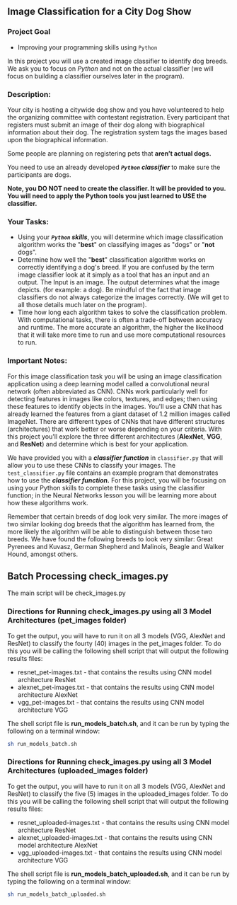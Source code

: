 ## Image Classification for a City Dog Show
### Project Goal
- Improving your programming skills using ```Python```

In this project you will use a created image classifier to identify dog breeds. We ask you to focus on _Python_ and not on the actual classifier (we will focus on building a classifier ourselves later in the program).

### Description:
Your city is hosting a citywide dog show and you have volunteered to help the organizing committee with contestant registration. Every participant that registers must submit an image of their dog along with biographical information about their dog. The registration system tags the images based upon the biographical information.

Some people are planning on registering pets that **aren’t actual dogs.**

You need to use an already developed **_```Python``` classifier_** to make sure the participants are dogs.

**Note, you DO NOT need to create the classifier. It will be provided to you. You will need to apply the Python tools you just learned to USE the classifier.**

### Your Tasks:
- Using your **_```Python``` skills_**, you will determine which image classification algorithm works the "**best**" on classifying images as "dogs" or "**not** dogs".
- Determine how well the "**best**" classification algorithm works on correctly identifying a dog's breed.
If you are confused by the term image classifier look at it simply as a tool that has an input and an output. The Input is an image. The output determines what the image depicts. (for example: a dog). Be mindful of the fact that image classifiers do not always categorize the images correctly. (We will get to all those details much later on the program).
- Time how long each algorithm takes to solve the classification problem. With computational tasks, there is often a trade-off between accuracy and runtime. The more accurate an algorithm, the higher the likelihood that it will take more time to run and use more computational resources to run.

### Important Notes:
For this image classification task you will be using an image classification application using a deep learning model called a convolutional neural network (often abbreviated as CNN). CNNs work particularly well for detecting features in images like colors, textures, and edges; then using these features to identify objects in the images. You'll use a CNN that has already learned the features from a giant dataset of 1.2 million images called ImageNet. There are different types of CNNs that have different structures (architectures) that work better or worse depending on your criteria. With this project you'll explore the three different architectures (**AlexNet**, **VGG**, and **ResNet**) and determine which is best for your application.

We have provided you with a **_classifier function_** in ```classifier.py``` that will allow you to use these CNNs to classify your images. The ```test_classifier.py``` file contains an example program that demonstrates how to use the **_classifier function._** For this project, you will be focusing on using your Python skills to complete these tasks using the classifier function; in the Neural Networks lesson you will be learning more about how these algorithms work.

Remember that certain breeds of dog look very similar. The more images of two similar looking dog breeds that the algorithm has learned from, the more likely the algorithm will be able to distinguish between those two breeds. We have found the following breeds to look very similar: Great Pyrenees and Kuvasz, German Shepherd and Malinois, Beagle and Walker Hound, amongst others.

## Batch Processing check_images.py
The main script will be check_images.py

### Directions for Running check_images.py using all 3 Model Architectures (pet_images folder)
To get the output, you will have to run it on all 3 models (VGG, AlexNet and ResNet) to classify the fourty (40) images in the pet_images folder. To do this you will be calling the following shell script that will output the following results files:

- resnet_pet-images.txt - that contains the results using CNN model architecture ResNet
- alexnet_pet-images.txt - that contains the results using CNN model architecture AlexNet
- vgg_pet-images.txt - that contains the results using CNN model architecture VGG

The shell script file is **run_models_batch.sh**, and it can be run by typing the following on a terminal window:
```sh
sh run_models_batch.sh
```

### Directions for Running check_images.py using all 3 Model Architectures (uploaded_images folder)
To get the output, you will have to run it on all 3 models (VGG, AlexNet and ResNet) to classify the five (5) images in the uploaded_images folder. To do this you will be calling the following shell script that will output the following results files:

- resnet_uploaded-images.txt - that contains the results using CNN model architecture ResNet
- alexnet_uploaded-images.txt - that contains the results using CNN model architecture AlexNet
- vgg_uploaded-images.txt - that contains the results using CNN model architecture VGG

The shell script file is **run_models_batch_uploaded.sh**, and it can be run by typing the following on a terminal window:
```sh
sh run_models_batch_uploaded.sh
```
